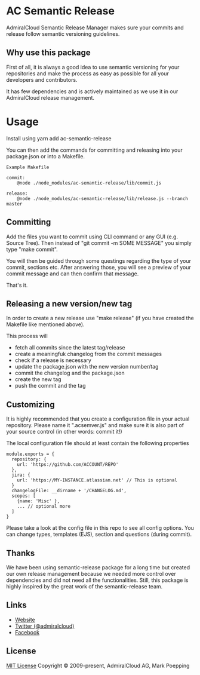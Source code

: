 # AC Semantic Release
AdmiralCloud Semantic Release Manager makes sure your commits and release follow semantic versioning guidelines.

## Why use this package
First of all, it is always a good idea to use semantic versioning for your repositories and make the process as easy as possible for all your developers and contributors.

It has few dependencies and is actively maintained as we use it in our AdmiralCloud release management.

# Usage
Install using yarn add ac-semantic-release

You can then add the commands for committing and releasing into your package.json or into a Makefile.

```
Example Makefile

commit:
	@node ./node_modules/ac-semantic-release/lib/commit.js

release:
	@node ./node_modules/ac-semantic-release/lib/release.js	--branch master
```

## Committing
Add the files you want to commit using CLI command or any GUI (e.g. Source Tree). Then instead of "git commit -m SOME MESSAGE" you simply type "make commit".

You will then be guided through some questings regarding the type of your commit, sections etc. After answering those, you will see a preview of your commit message and can then confirm that message.

That's it.

## Releasing a new version/new tag
In order to create a new release use "make release" (if you have created the Makefile like mentioned above).

This process will
+ fetch all commits since the latest tag/release
+ create a meaningfuk changelog from the commit messages
+ check if a release is necessary
+ update the package.json with the new version number/tag
+ commit the changelog and the package.json
+ create the new tag
+ push the commit and the tag


## Customizing
It is highly recommended that you create a configuration file in your actual repository. Please name it ".acsemver.js" and make sure it is also part of your source control (in other words: commit it!)

The local configuration file should at least contain the following properties

```
module.exports = {
  repository: {
    url: 'https://github.com/ACCOUNT/REPO'
  },
  jira: {
    url: 'https://MY-INSTANCE.atlassian.net' // This is optional
  }
  changelogFile: __dirname + '/CHANGELOG.md',
  scopes: [
    {name: 'Misc' },
    ... // optional more
  ]
}
```

Please take a look at the config file in this repo to see all config options. You can change types, templates (EJS), section and questions (during commit).

## Thanks
We have been using semantic-release package for a long time but created our own release management because we needed more control over dependencies and did not need all the functionalities. Still, this package is highly inspired by the great work of the semantic-release team.

## Links
- [Website](https://www.admiralcloud.com/)
- [Twitter (@admiralcloud)](https://twitter.com/admiralcloud)
- [Facebook](https://www.facebook.com/MediaAssetManagement/)

## License

[MIT License](https://opensource.org/licenses/MIT) Copyright © 2009-present, AdmiralCloud AG, Mark Poepping